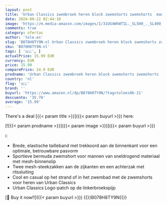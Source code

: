 ```yaml
---
layout: post
title: 'Urban Classics zwembroek heren block zwemshorts zwemshorts  mannen zwembroek in vele kleuren  maten XS - 5XL'
date: 2024-09-22 02:44:10
image: 'https://m.media-amazon.com/images/I/31UG4WhWTIL._SL500_._SL400_.jpg'
comments: true
category: ofertas
author: 'tole.es'
slug: 'B078H8TY9N-nl Urban Classics zwembroek heren block zwemshorts zwemshorts...'
sku: 'B078H8TY9N-nl'
tags: [ '🇳🇱', ]
actualPrice: 15.99 EUR
currency: EUR
price: 15.99
comparePrice: 24.9 EUR
prodname: 'Urban Classics zwembroek heren block zwemshorts zwemshorts  mannen zwembroek in vele kleuren  maten XS - 5XL'
country: 'nl'
flag: '🇳🇱'
brand: ''
buyurl: 'https://www.amazon.nl/dp/B078H8TY9N/?tag=tolees0b-21'
descuento: '35.78'
average: '15.99'
---
```


There's a deal [{{< param title >}}]({{< param buyurl >}})  here:

[![{{< param prodname >}}]({{< param image >}})]({{< param buyurl >}})

ℹ️:

- Brede, elastische tailleband met trekkoord aan de binnenkant voor een optimale, betrouwbare pasvorm
- Sportieve bermuda zwemshort voor mannen van sneldrogend materiaal met mesh-binnenslip
- Twee mesh-steekzakken aan de zijkanten en een achterzak met ritssluiting
- Cool en casual op het strand of in het zwembad met de zwemshorts voor heren van Urban Classics
- Urban Classics Logo-patch op de linkerbroekspijp

[🛒 Buy it now!!]({{< param buyurl >}})
{{<world>}}B078H8TY9N{{</world>}}
